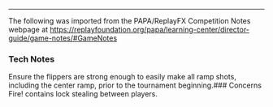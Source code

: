 ***
The following was imported from the PAPA/ReplayFX Competition Notes webpage at https://replayfoundation.org/papa/learning-center/director-guide/game-notes/#GameNotes
### Tech Notes
            
Ensure the flippers are strong enough to easily make all ramp shots, including the center ramp, prior to the tournament beginning.### Concerns
Fire! contains lock stealing between players.
